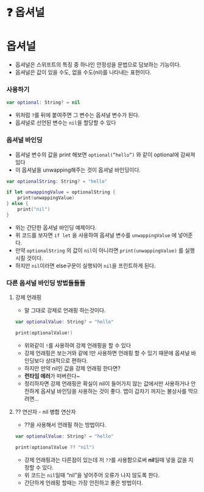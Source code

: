 # ❓ 옵셔널

# 옵셔널

- 옵셔널은 스위프트의 특징 중 하나인 안정성을 문법으로 담보하는 기능이다.
- 옵셔널은 값이 있을 수도, 없을 수도(nil)를 나타내는 표현이다.

### 사용하기

```swift
var optional: String? = nil
```

- 위처럼 `?`를 뒤에 붙여주면 그 변수는 옵셔널 변수가 된다.
- 옵셔널로 선언된 변수는 `nil`을 할당할 수 있다

### 옵셔널 바인딩

- 옵셔널 변수의 값을 print 해보면 `optional(”hello”)` 와 같이 optional에 감싸져 있다
- 이 옵셔널을 unwapping해주는 것이 옵셔널 바인딩이다.

```swift
var optionalString: String? = "hello"

if let unwappingValue = optionalString {
	print(unwappingValue)
} else {
	print("nil")
}
```

- 위는 간단한 옵셔널 바인딩 예제이다.
- 위 코드를 보자면 `if let` 을 사용하여 옵셔널 변수를 `unwappingValue` 에 넣어준다.
- 만약 `optionalString` 의 값이 `nil`이 아니라면 `print(unwappingValue)` 를 실행시킬 것이다.
- 하지만 `nil`이라면 else구문이 실행되어 `nil`을 프린트하게 된다.



### 다른 옵셔널 바인딩 방법들들들

1. 강제 언래핑

   - 말 그대로 강제로 언래핑 하는것이다.

   ```swift
   var optionalValue: String? = "hello"
   
   print(optionalValue!)
   ```

   - 위와같이  `!`를 사용하여 강제 언래핑을 할 수 있다
   - 강제 언래핑은 보는거와 같에 !만 사용하면 언래핑 할 수 있기 때문에 옵셔널 바인딩보다 상대적으로 편하다.
   - 하지만 만약 nil인 값을 강제 언래핑 한다면?
   - **런타임 에러**가 떠버린다~
   - 정리하자면 강제 언래핑은 확실이 nil이 들어가지 않는 값에서만 사용하거나 안전하게 옵셔널 바인딩을 사용하는 것이 좋다. 앱이 갑자기 꺼지는 불상사를 막으려면…

2. ?? 연산자 - nil 병합 연산자

   - ??을 사용해서 언래필 하는 방법이다.

   ```swift
   var optionalValue: String? = "hello"
   
   print(optionalValue ?? "nil")
   ```

   - 강제 언래핑과는 다른점이 있는데 저 `??`를 사용함으로써 **nil**일때 넣을 값을 지정할 수 있다.
   - 위 코드는 `nil`일때 “nil”을 넣어주어 오류가 나지 않도록 한다.
   - 간단하게 언래핑 할때는 가장 안전하고 좋은 방법이다.